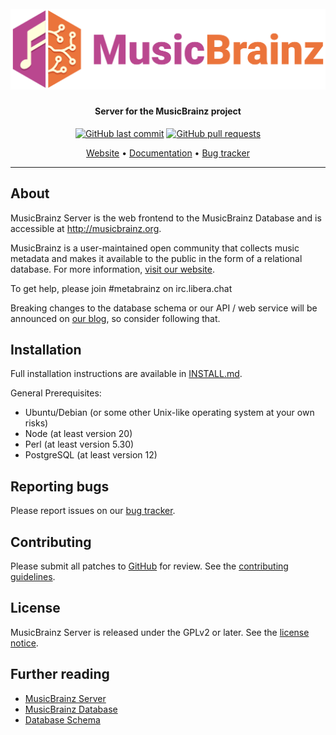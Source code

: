 <h1 align="center">
  <br>
  <a href="https://musicbrainz.org/"><img src="https://github.com/metabrainz/metabrainz-logos/blob/master/logos/MusicBrainz/SVG/MusicBrainz_logo.svg" alt="MusicBrainz"></a>
</h1>
<h4 align="center">Server for the MusicBrainz project</h4>
<p align="center">
    <a href="https://github.com/metabrainz/musicbrainz-server/commits/master">
    <img src="https://img.shields.io/github/last-commit/metabrainz/musicbrainz-server.svg?style=flat-square&logo=github&logoColor=white"
         alt="GitHub last commit"></a>
    <a href="https://github.com/metabrainz/musicbrainz-server/pulls">
    <img src="https://img.shields.io/github/issues-pr-raw/metabrainz/musicbrainz-server?style=flat-square&logo=github&logoColor=white"
         alt="GitHub pull requests"></a>
</p>
<p align="center">
  <a href="https://musicbrainz.org/">Website</a> •
  <a href="https://musicbrainz.org/doc/Development">Documentation</a> •
  <a href="https://tickets.metabrainz.org/projects/MBS/summary">Bug tracker</a>
</p>

---

## About

MusicBrainz Server is the web frontend to the MusicBrainz Database
and is accessible at http://musicbrainz.org.

MusicBrainz is a user-maintained open community that collects music metadata
and makes it available to the public in the form of a relational database.
For more information, [visit our website](https://musicbrainz.org/doc/About).

To get help, please join #metabrainz on irc.libera.chat

Breaking changes to the database schema or our API / web service will be announced on
[our blog](https://blog.metabrainz.org/category/musicbrainz+breaking-changes/),
so consider following that.

Installation
------------

Full installation instructions are available in [INSTALL.md](INSTALL.md).

General Prerequisites:

* Ubuntu/Debian (or some other Unix-like operating system at your own risks)
* Node (at least version 20)
* Perl (at least version 5.30)
* PostgreSQL (at least version 12)

Reporting bugs
--------------

Please report issues on our [bug tracker](http://tickets.metabrainz.org/).

Contributing
------------

Please submit all patches to [GitHub](https://github.com/metabrainz/musicbrainz-server/pulls) for review.
See the [contributing guidelines](CONTRIBUTING.md).

License
-------

MusicBrainz Server is released under the GPLv2 or later.
See the [license notice](COPYING.md).

Further reading
---------------

* [MusicBrainz Server](https://musicbrainz.org/doc/MusicBrainz_Server)
* [MusicBrainz Database](https://musicbrainz.org/doc/MusicBrainz_Database)
* [Database Schema](https://musicbrainz.org/doc/MusicBrainz_Database/Schema)
